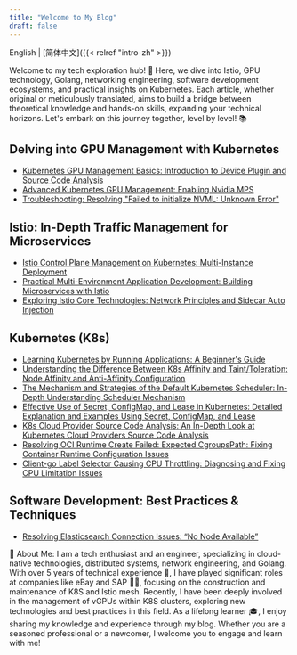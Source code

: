 ```yaml
---
title: "Welcome to My Blog"
draft: false
---
```


English |
[简体中文]({{< relref "intro-zh" >}})


Welcome to my tech exploration hub! 🚀 Here, we dive into Istio, GPU technology, Golang, networking engineering, software development ecosystems, and practical insights on Kubernetes. Each article, whether original or meticulously translated, aims to build a bridge between theoretical knowledge and hands-on skills, expanding your technical horizons. Let's embark on this journey together, level by level! 📚

## Delving into GPU Management with Kubernetes

- [Kubernetes GPU Management Basics: Introduction to Device Plugin and Source Code Analysis](./gpu/k8s-device-plugin)
- [Advanced Kubernetes GPU Management: Enabling Nvidia MPS](./gpu/k8s-device-plugin-mps)
- [Troubleshooting: Resolving "Failed to initialize NVML: Unknown Error"](./gpu/nvml-error/)

## Istio: In-Depth Traffic Management for Microservices

- [Istio Control Plane Management on Kubernetes: Multi-Instance Deployment](./istio/how-to-install-multi-istio-control-plane)
- [Practical Multi-Environment Application Development: Building Microservices with Istio](./istio/build-app-under-multi-istio)
- [Exploring Istio Core Technologies: Network Principles and Sidecar Auto Injection](./istio/istio-sidecar-inject)

## Kubernetes (K8s)

- [Learning Kubernetes by Running Applications: A Beginner's Guide](./k8s/learning-k8s-by-running-app/)
- [Understanding the Difference Between K8s Affinity and Taint/Toleration: Node Affinity and Anti-Affinity Configuration](./k8s/diff-of-Affinity-and-taint/)
- [The Mechanism and Strategies of the Default Kubernetes Scheduler: In-Depth Understanding Scheduler Mechanism](./k8s/k8s-schedule-road-path/)
- [Effective Use of Secret, ConfigMap, and Lease in Kubernetes: Detailed Explanation and Examples Using Secret, ConfigMap, and Lease](./k8s/k8s-secret-configMap-Lease/)
- [K8s Cloud Provider Source Code Analysis: An In-Depth Look at Kubernetes Cloud Providers Source Code Analysis](./k8s/k8s-cloud-provider/)
- [Resolving OCI Runtime Create Failed: Expected CgroupsPath: Fixing Container Runtime Configuration Issues](./k8s/oci-error/)
- [Client-go Label Selector Causing CPU Throttling: Diagnosing and Fixing CPU Limitation Issues](./k8s/oom-killed-by-client-go-label-select/)


## Software Development: Best Practices & Techniques

- [Resolving Elasticsearch Connection Issues: “No Node Available”](./software/elastic)


🎯 About Me: I am a tech enthusiast and an engineer, specializing in cloud-native technologies, distributed systems, network engineering, and Golang. With over 5 years of technical experience 🔧, I have played significant roles at companies like eBay and SAP 👨‍💻, focusing on the construction and maintenance of K8S and Istio mesh. Recently, I have been deeply involved in the management of vGPUs within K8S clusters, exploring new technologies and best practices in this field. As a lifelong learner 🎓, I enjoy sharing my knowledge and experience through my blog. Whether you are a seasoned professional or a newcomer, I welcome you to engage and learn with me!